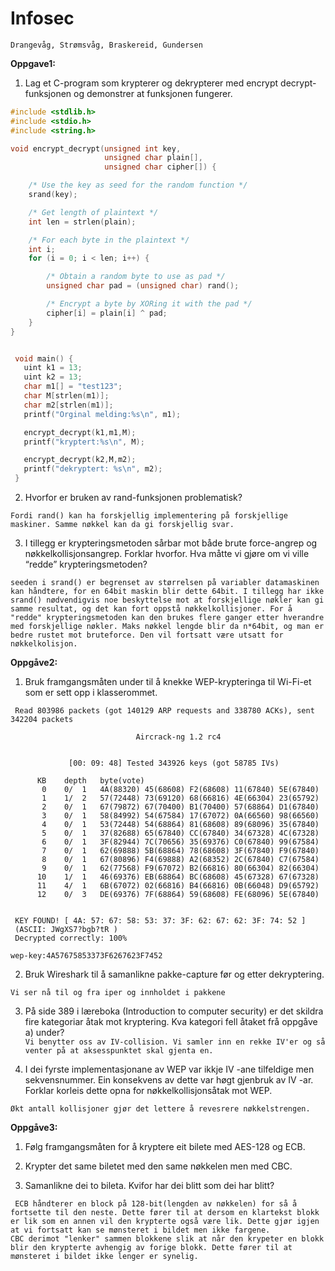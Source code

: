 # Infosec
```
Drangevåg, Strømsvåg, Braskereid, Gundersen
```
**Oppgave1:**
1. Lag et C-program som krypterer og dekrypterer med encrypt decrypt-
funksjonen og demonstrer at funksjonen fungerer.

```c
#include <stdlib.h>
#include <stdio.h>
#include <string.h>

void encrypt_decrypt(unsigned int key,
                     unsigned char plain[],
                     unsigned char cipher[]) {

    /* Use the key as seed for the random function */
    srand(key);

    /* Get length of plaintext */
    int len = strlen(plain);

    /* For each byte in the plaintext */
    int i;
    for (i = 0; i < len; i++) {

        /* Obtain a random byte to use as pad */
        unsigned char pad = (unsigned char) rand();

        /* Encrypt a byte by XORing it with the pad */
        cipher[i] = plain[i] ^ pad;
    }
}


 void main() {
   uint k1 = 13;
   uint k2 = 13;
   char m1[] = "test123";
   char M[strlen(m1)];
   char m2[strlen(m1)];
   printf("Orginal melding:%s\n", m1);

   encrypt_decrypt(k1,m1,M);
   printf("kryptert:%s\n", M);

   encrypt_decrypt(k2,M,m2);
   printf("dekryptert: %s\n", m2);
 }

```

2. Hvorfor er bruken av rand-funksjonen problematisk?

``Fordi rand() kan ha forskjellig implementering på forskjellige maskiner. Samme nøkkel kan da gi forskjellig svar.``

3. I tillegg er krypteringsmetoden sårbar mot både brute force-angrep og
nøkkelkollisjonsangrep. Forklar hvorfor. Hva måtte vi gjøre om vi ville
“redde” krypteringsmetoden?

``seeden i srand() er begrenset av størrelsen på variabler datamaskinen kan håndtere, for en 64bit maskin blir dette 64bit. I tillegg har ikke srand() nødvendigvis noe beskyttelse mot at forskjellige nøkler kan gi samme resultat, og det kan fort oppstå nøkkelkollisjoner. For å "redde" krypteringsmetoden kan den brukes flere ganger etter hverandre med forskjellige nøkler. Maks nøkkel lengde blir da n*64bit, og man er bedre rustet mot bruteforce. Den vil fortsatt være utsatt for nøkkelkolisjon.``

**Oppgåve2:**
1. Bruk framgangsmåten under til å knekke WEP-krypteringa til Wi-Fi-et som
er sett opp i klasserommet.

``` Read 803986 packets (got 140129 ARP requests and 338780 ACKs), sent 342204 packets```

                                Aircrack-ng 1.2 rc4


                 [00: 09: 48] Tested 343926 keys (got 58785 IVs)

          KB    depth   byte(vote)
           0    0/  1   4A(88320) 45(68608) F2(68608) 11(67840) 5E(67840)
           1    1/  2   57(72448) 73(69120) 68(66816) 4E(66304) 23(65792)
           2    0/  1   67(79872) 67(70400) B1(70400) 57(68864) D1(67840)
           3    0/  1   58(84992) 54(67584) 17(67072) 0A(66560) 98(66560)
           4    0/  1   53(72448) 54(68864) 81(68608) 89(68096) 35(67840)
           5    0/  1   37(82688) 65(67840) CC(67840) 34(67328) 4C(67328)
           6    0/  1   3F(82944) 7C(70656) 35(69376) C0(67840) 99(67584)
           7    0/  1   62(69888) 5B(68864) 78(68608) 3F(67840) F9(67840)
           8    0/  1   67(80896) F4(69888) A2(68352) 2C(67840) C7(67584)
           9    0/  1   62(77568) F9(67072) B2(66816) 80(66304) 82(66304)
          10    1/  1   46(69376) EB(68864) BC(68608) 45(67328) 67(67328)
          11    4/  1   6B(67072) 02(66816) B4(66816) 0B(66048) D9(65792)
          12    0/  3   DE(69376) 7F(68864) 59(68608) FE(68096) 5E(67840)


     KEY FOUND! [ 4A: 57: 67: 58: 53: 37: 3F: 62: 67: 62: 3F: 74: 52 ]
     (ASCII: JWgXS7?bgb?tR )
	 Decrypted correctly: 100%

``wep-key:4A57675853373F6267623F7452``

2. Bruk Wireshark til å samanlikne pakke-capture før og etter dekryptering.

``Vi ser nå til og fra iper og innholdet i pakkene``

3. På side 389 i læreboka (Introduction to computer security) er det skildra
fire kategoriar åtak mot kryptering. Kva kategori fell åtaket frå oppgåve a)
under? </br>``Vi benytter oss av IV-collision. Vi samler inn en rekke IV'er og så venter på at aksesspunktet skal gjenta en.``

4. I dei fyrste implementasjonane av WEP var ikkje IV -ane tilfeldige men
sekvensnummer. Ein konsekvens av dette var høgt gjenbruk av IV -ar.
Forklar korleis dette opna for nøkkelkollisjonsåtak mot WEP.

``Økt antall kollisjoner gjør det lettere å revesrere nøkkelstrengen. ``

**Oppgåve3:**
1. Følg framgangsmåten for å kryptere eit bilete med AES-128 og ECB.

2. Krypter det same biletet med den same nøkkelen men med CBC.

3. Samanlikne dei to bileta. Kvifor har dei blitt som dei har blitt? </br>

`` ECB håndterer en block på 128-bit(lengden av nøkkelen) for så å fortsette til den neste. Dette fører til at dersom en klartekst blokk er lik som en annen vil den krypterte også være lik. Dette gjør igjen at vi fortsatt kan se mønsteret i bildet men ikke fargene.`` </br>
``CBC derimot "lenker" sammen blokkene slik at når den krypeter en blokk blir den krypterte avhengig av forige blokk. Dette fører til at mønsteret i bildet ikke lenger er synelig.
``
